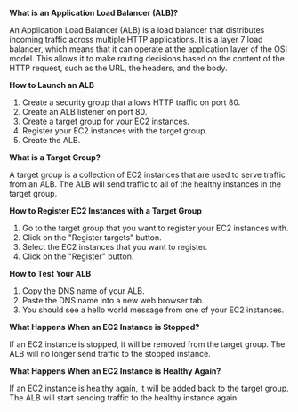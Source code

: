 
**What is an Application Load Balancer (ALB)?**

An Application Load Balancer (ALB) is a load balancer that distributes incoming traffic across multiple HTTP applications. It is a layer 7 load balancer, which means that it can operate at the application layer of the OSI model. This allows it to make routing decisions based on the content of the HTTP request, such as the URL, the headers, and the body.

**How to Launch an ALB**

1. Create a security group that allows HTTP traffic on port 80.
2. Create an ALB listener on port 80.
3. Create a target group for your EC2 instances.
4. Register your EC2 instances with the target group.
5. Create the ALB.

**What is a Target Group?**

A target group is a collection of EC2 instances that are used to serve traffic from an ALB. The ALB will send traffic to all of the healthy instances in the target group.

**How to Register EC2 Instances with a Target Group**

1. Go to the target group that you want to register your EC2 instances with.
2. Click on the "Register targets" button.
3. Select the EC2 instances that you want to register.
4. Click on the "Register" button.

**How to Test Your ALB**

1. Copy the DNS name of your ALB.
2. Paste the DNS name into a new web browser tab.
3. You should see a hello world message from one of your EC2 instances.

**What Happens When an EC2 Instance is Stopped?**

If an EC2 instance is stopped, it will be removed from the target group. The ALB will no longer send traffic to the stopped instance.

**What Happens When an EC2 Instance is Healthy Again?**

If an EC2 instance is healthy again, it will be added back to the target group. The ALB will start sending traffic to the healthy instance again.
